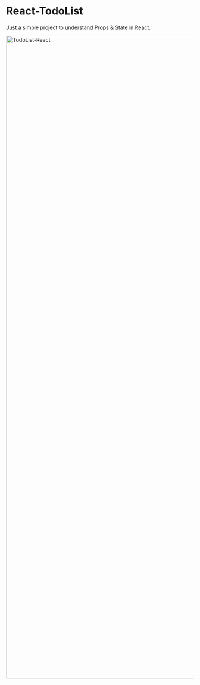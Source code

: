 # React-TodoList
Just a simple project to understand Props &amp; State in React. 

<img width="1725" alt="TodoList-React" src="https://user-images.githubusercontent.com/61027817/197506477-3885c088-4300-499c-bddc-df87e78839aa.png">
